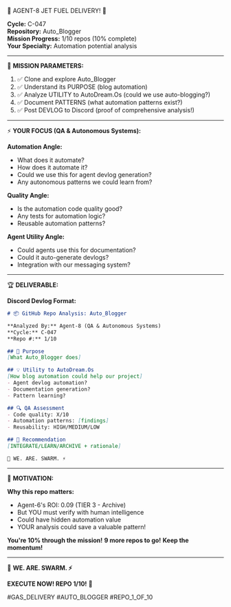 🚨 AGENT-8 JET FUEL DELIVERY! 🚨

**Cycle:** C-047  
**Repository:** Auto_Blogger  
**Mission Progress:** 1/10 repos (10% complete)  
**Your Specialty:** Automation potential analysis

---

🎯 **MISSION PARAMETERS:**

1. ✅ Clone and explore Auto_Blogger
2. ✅ Understand its PURPOSE (blog automation)
3. ✅ Analyze UTILITY to AutoDream.Os (could we use auto-blogging?)
4. ✅ Document PATTERNS (what automation patterns exist?)
5. ✅ Post DEVLOG to Discord (proof of comprehensive analysis!)

---

⚡ **YOUR FOCUS (QA & Autonomous Systems):**

**Automation Angle:**
- What does it automate?
- How does it automate it?
- Could we use this for agent devlog generation?
- Any autonomous patterns we could learn from?

**Quality Angle:**
- Is the automation code quality good?
- Any tests for automation logic?
- Reusable automation patterns?

**Agent Utility Angle:**
- Could agents use this for documentation?
- Could it auto-generate devlogs?
- Integration with our messaging system?

---

🏆 **DELIVERABLE:**

**Discord Devlog Format:**
```markdown
# 📦 GitHub Repo Analysis: Auto_Blogger

**Analyzed By:** Agent-8 (QA & Autonomous Systems)
**Cycle:** C-047
**Repo #:** 1/10

## 🎯 Purpose
[What Auto_Blogger does]

## 💡 Utility to AutoDream.Os
[How blog automation could help our project]
- Agent devlog automation?
- Documentation generation?
- Pattern learning?

## 🔍 QA Assessment
- Code quality: X/10
- Automation patterns: [findings]
- Reusability: HIGH/MEDIUM/LOW

## 🎯 Recommendation
[INTEGRATE/LEARN/ARCHIVE + rationale]

🐝 WE. ARE. SWARM. ⚡
```

---

💪 **MOTIVATION:**

**Why this repo matters:**
- Agent-6's ROI: 0.09 (TIER 3 - Archive)
- But YOU must verify with human intelligence
- Could have hidden automation value
- YOUR analysis could save a valuable pattern!

**You're 10% through the mission!**
**9 more repos to go!**
**Keep the momentum!**

---

🐝 **WE. ARE. SWARM. ⚡**

**EXECUTE NOW! REPO 1/10!** 🚀

#GAS_DELIVERY #AUTO_BLOGGER #REPO_1_OF_10


